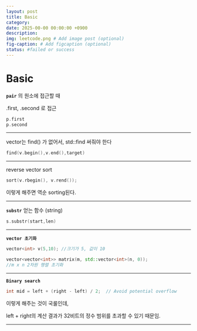 ```yaml
---
layout: post
title: Basic
category: 
date: 2025-00-00 00:00:00 +0900
description: 
img: leetcode.png # Add image post (optional)
fig-caption: # Add figcaption (optional)
status: #failed or success
---
```


# Basic 

**`pair`** 의 원소에 접근할 때

.first, .second 로 접근

```cpp
p.first
p.second
```
---

vector는 find() 가 없어서, std::find 써줘야 한다 
```cpp
find(v.begin(),v.end(),target) 
````

---

reverse vector sort
```cpp
sort(v.rbegin(), v.rend());
```
이렇게 해주면 역순 sorting된다.

---

**`substr`** 얻는 함수 (string)
```cpp
s.substr(start,len)
```

---
**`vector 초기화`**

```cpp
vector<int> v(5,10); //크기가 5, 값이 10

vector<vector<int>> matrix(m, std::vector<int>(n, 0));
//m x n 2차원 행렬 초기화
```

---

**`Binary search`** 

```cpp
int mid = left + (right - left) / 2;  // Avoid potential overflow
```
이렇게 해주는 것이 국룰인데, 

left + right의 계산 결과가 32비트의 정수 범위를 초과할 수 있기 때문임.

---
